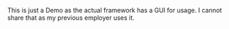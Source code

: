 This is just a Demo as the actual framework has a GUI for usage. I cannot share that as my previous employer uses it.
